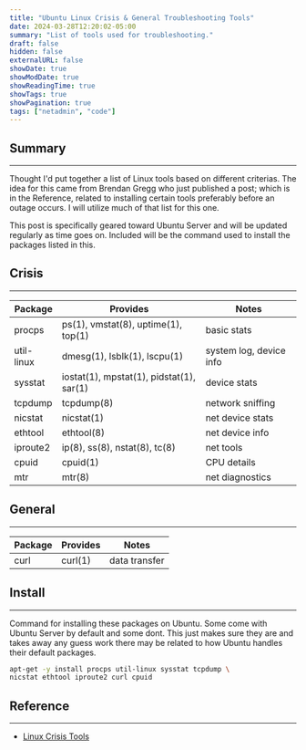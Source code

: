 ```yaml
---
title: "Ubuntu Linux Crisis & General Troubleshooting Tools"
date: 2024-03-28T12:20:02-05:00
summary: "List of tools used for troubleshooting."
draft: false
hidden: false
externalURL: false
showDate: true
showModDate: true
showReadingTime: true
showTags: true
showPagination: true
tags: ["netadmin", "code"]
---
```


## Summary
---

Thought I'd put together a list of Linux tools based on different
criterias. The idea for this came from Brendan Gregg who just published
a post; which is in the Reference, related to installing certain tools
preferably before an outage occurs. I will utilize much of that list for
this one.

This post is specifically geared toward Ubuntu Server and will be
updated regularly as time goes on. Included will be the command used to
install the packages listed in this.

## Crisis
---

| Package | Provides | Notes |
|--------|----------|--------|
| procps | ps(1), vmstat(8), uptime(1), top(1) | basic stats |
| util-linux | dmesg(1), lsblk(1), lscpu(1) | system log, device info |
| sysstat | iostat(1), mpstat(1), pidstat(1), sar(1) | device stats |
| tcpdump | tcpdump(8) | network sniffing |
| nicstat | nicstat(1) | net device stats |
| ethtool | ethtool(8) | net device info |
| iproute2 | ip(8), ss(8), nstat(8), tc(8) | net tools |
| cpuid | cpuid(1) | CPU details |
| mtr | mtr(8) | net diagnostics |

## General
---

| Package | Provides | Notes |
|---------|----------|-------|
| curl | curl(1) | data transfer |

## Install
---

Command for installing these packages on Ubuntu. Some come with Ubuntu
Server by default and some dont. This just makes sure they are and takes
away any guess work there may be related to how Ubuntu handles their
default packages.

```bash
apt-get -y install procps util-linux sysstat tcpdump \
nicstat ethtool iproute2 curl cpuid
```

## Reference
---

- [Linux Crisis Tools](https://www.brendangregg.com/blog/2024-03-24/linux-crisis-tools.html)
